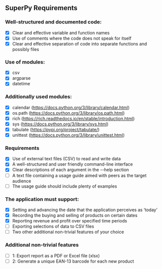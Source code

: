 ## SuperPy Requirements

### Well-structured and documented code:

- [x] Clear and effective variable and function names
- [x] Use of comments where the code does not speak for itself
- [x] Clear and effective separation of code into separate functions and possibly files

### Use of modules:

- [x] csv
- [x] argparse
- [x] datetime

### Additionally used modules:

- [x] calendar (https://docs.python.org/3/library/calendar.html)
- [x] os.path (https://docs.python.org/3/library/os.path.html)
- [x] rich (https://rich.readthedocs.io/en/stable/introduction.html)
- [x] sys (https://docs.python.org/3/library/sys.html)
- [x] tabulate (https://pypi.org/project/tabulate/)
- [x] unittest (https://docs.python.org/3/library/unittest.html)

### Requirements

- [x] Use of external text files (CSV) to read and write data
- [x] A well-structured and user friendly command-line interface
- [x] Clear descriptions of each argument in the --help section
- [ ] A text file containing a usage guide aimed with peers as the target audience
- [ ] The usage guide should include plenty of examples

### The application must support:

- [x] Setting and advancing the date that the application perceives as ‘today’
- [x] Recording the buying and selling of products on certain dates
- [x] Reporting revenue and profit over specified time periods
- [ ] Exporting selections of data to CSV files
- [ ] Two other additional non-trivial features of your choice

### Additional non-trivial features
- [ ] 1: Export report as a PDF or Excel file (xlsx)
- [ ] 2: Generate a unique EAN-13 barcode for each new product
